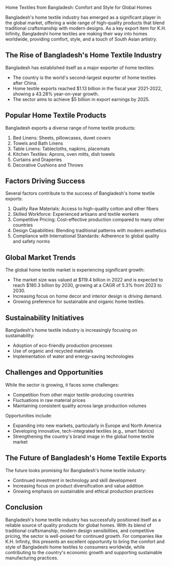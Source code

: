 Home Textiles from Bangladesh: Comfort and Style for Global Homes

Bangladesh's home textile industry has emerged as a significant player in the global market, offering a wide range of high-quality products that blend traditional craftsmanship with modern designs. As a key export item for K.H. Infinity, Bangladeshi home textiles are making their way into homes worldwide, providing comfort, style, and a touch of South Asian artistry.

## The Rise of Bangladesh's Home Textile Industry

Bangladesh has established itself as a major exporter of home textiles:

- The country is the world's second-largest exporter of home textiles after China.
- Home textile exports reached $1.13 billion in the fiscal year 2021-2022, showing a 43.28% year-on-year growth.
- The sector aims to achieve $5 billion in export earnings by 2025.

## Popular Home Textile Products

Bangladesh exports a diverse range of home textile products:

1. Bed Linens: Sheets, pillowcases, duvet covers
2. Towels and Bath Linens
3. Table Linens: Tablecloths, napkins, placemats
4. Kitchen Textiles: Aprons, oven mitts, dish towels
5. Curtains and Draperies
6. Decorative Cushions and Throws

## Factors Driving Success

Several factors contribute to the success of Bangladesh's home textile exports:

1. Quality Raw Materials: Access to high-quality cotton and other fibers
2. Skilled Workforce: Experienced artisans and textile workers
3. Competitive Pricing: Cost-effective production compared to many other countries
4. Design Capabilities: Blending traditional patterns with modern aesthetics
5. Compliance with International Standards: Adherence to global quality and safety norms

## Global Market Trends

The global home textile market is experiencing significant growth:

- The market size was valued at $119.4 billion in 2022 and is expected to reach $180.3 billion by 2030, growing at a CAGR of 5.3% from 2023 to 2030.
- Increasing focus on home decor and interior design is driving demand.
- Growing preference for sustainable and organic home textiles.

## Sustainability Initiatives

Bangladesh's home textile industry is increasingly focusing on sustainability:

- Adoption of eco-friendly production processes
- Use of organic and recycled materials
- Implementation of water and energy-saving technologies

## Challenges and Opportunities

While the sector is growing, it faces some challenges:

- Competition from other major textile-producing countries
- Fluctuations in raw material prices
- Maintaining consistent quality across large production volumes

Opportunities include:

- Expanding into new markets, particularly in Europe and North America
- Developing innovative, tech-integrated textiles (e.g., smart fabrics)
- Strengthening the country's brand image in the global home textile market

## The Future of Bangladesh's Home Textile Exports

The future looks promising for Bangladesh's home textile industry:

- Continued investment in technology and skill development
- Increasing focus on product diversification and value addition
- Growing emphasis on sustainable and ethical production practices

## Conclusion

Bangladesh's home textile industry has successfully positioned itself as a reliable source of quality products for global homes. With its blend of traditional craftsmanship, modern design sensibilities, and competitive pricing, the sector is well-poised for continued growth. For companies like K.H. Infinity, this presents an excellent opportunity to bring the comfort and style of Bangladeshi home textiles to consumers worldwide, while contributing to the country's economic growth and supporting sustainable manufacturing practices.
